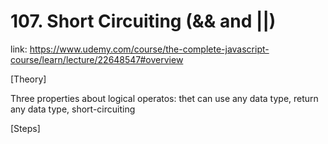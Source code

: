 # 107. Short Circuiting (&& and ||)
link: https://www.udemy.com/course/the-complete-javascript-course/learn/lecture/22648547#overview


[Theory]

Three properties about logical operatos:
thet can use any data type, return any data type, short-circuiting



[Steps]
